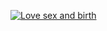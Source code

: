 [![Love sex and birth](https://ibb.co/rbhZYkk)](https://www.highrevenuegate.com/qq1c7js6j?key=482ba64bb535d17bbe1e8eef5b198a46)

